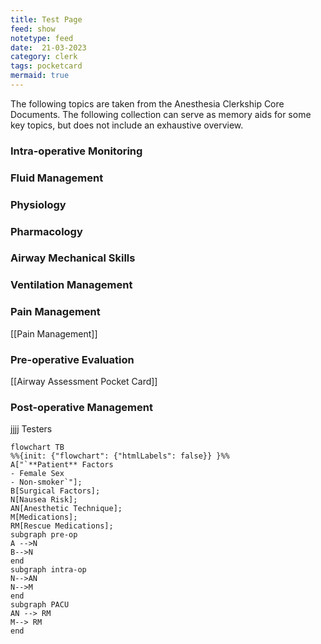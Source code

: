 ```yaml
---
title: Test Page
feed: show
notetype: feed
date:  21-03-2023
category: clerk
tags: pocketcard
mermaid: true
---
```


The following topics are taken from the Anesthesia Clerkship Core Documents. The following collection can serve as memory aids for some key topics, but does not include an exhaustive overview.

### Intra-operative Monitoring
### Fluid Management
### Physiology
### Pharmacology
### Airway Mechanical Skills
### Ventilation Management
### Pain Management
[[Pain Management]]
### Pre-operative Evaluation
[[Airway Assessment Pocket Card]]
### Post-operative Management

jjjj
Testers

```mermaid
flowchart TB
%%{init: {"flowchart": {"htmlLabels": false}} }%%
A["`**Patient** Factors
- Female Sex
- Non-smoker`"];
B[Surgical Factors];
N[Nausea Risk];
AN[Anesthetic Technique];
M[Medications];
RM[Rescue Medications];
subgraph pre-op
A -->N
B-->N
end
subgraph intra-op
N-->AN
N-->M
end
subgraph PACU
AN --> RM
M--> RM
end
```
